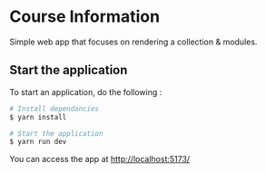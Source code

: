 # Course Information

Simple web app that focuses on rendering a collection & modules.

## Start the application

To start an application, do the following :

```bash
# Install dependancies
$ yarn install

# Start the application
$ yarn run dev
```

You can access the app at [http://localhost:5173/](http://localhost:5173/)
